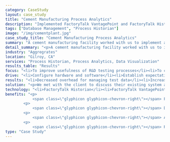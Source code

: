 ```yaml
---
category: CaseStudy
layout: case_study
title: "Cement Manufacturing Process Analytics"
description: "Implemented FactoryTalk VantagePoint and FactoryTalk Historian to store and analyze process data at an R&D facility for a cement manufacturing company."
tags: ["Database Management", "Process Historian"]
image: "/img/cementplant.jpg"
case_study_title: "Cement Manufacturing Process Analytics"
summary: "A cement manufacturing facility worked with us to implement a process historian and data visualization tools for its R&D pilot plant."
detail_summary: "<p>A cement manufacturing facility worked with us to implement a process historian and data visualization tools for its R&D plant.</p><p>We completed the work on-site, working directly with the facility personnel to specify the data to be stored in the process historian.</p>"
industry: "Aggregrates"
location: "Gilroy, CA"
services: "Process Historian, Process Analytics, Data Visualization"
results_table: "Results"
focus: "<li>To improve usefulness of R&D testing processes</li><li>To collect process data in a centralized location</li><li>Make process data easily accessbile to plant personnel</li>"
drive: "<li>Configure hardware and software</li><li>Establish expectations for data collection and analysis</li><li>Train staff on optimal use of the systems</li>"
results: "<li>Decreased overhead for managing test data</li><li>Increased productivity of R&D process</li><li>Increased knowledge and awareness of R&D projects</li>"
solution: "<p>We met with the client to discuss their existing system and how both the PLC and operator interface were failing due to age and general wear and tear. The mixer had been installed when the plant was first opened in the early 90's and no software was available for the Cutler Hammer PLC or operator interface 20 years after installation.</p><p>We worked with the plant operators to understand and develop a control philosophy for the mixer. One major issue with the existing hardware was that some of the inputs to the PLC from safety devices had failed. These issues were resolved with the upgraded PLC. </p><p>The operators also requested recipe management functionality, allowing them to easily configure various mixing steps depending on the product being produced. We implemented a screen in the HMI allowing them to configure a handful of steps with various mixing speeds and times which allowed them to reduce a large amount of over and under-mixing caused by manually timing steps using the old system.</p><p>The new system was commissioned, operators were trained and the process was back up and running by lunchtime. The client now has updated copies of all documentation putting them in a better position for the future.</p>"
technology: "<li>FactoryTalk Historian</li><li>FactoryTalk VantagePoint</li><li>Allen Bradley ControlLogix PLC</li><li>SQL Server</li>"
benefits: "<p>
	        <span class=\"glyphicon glyphicon-chevron-right\"></span> Process data stored in a centralized database</p>
	    <p>
	     	<span class=\"glyphicon glyphicon-chevron-right\"></span> Data accessible from outside of the HMI application, including access to corporate staff upgrade</p>
	    <p>
	        <span class=\"glyphicon glyphicon-chevron-right\"></span> Automated reporting capability</p>
	    <p>
			<span class=\"glyphicon glyphicon-chevron-right\"></span> Reduced overhead to collect data required for periodic reporting</p>"
type: "Case Study"
---
```



